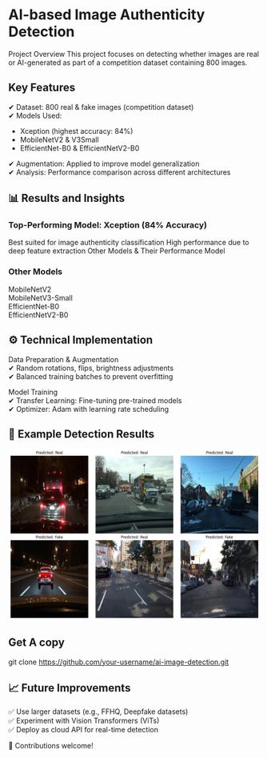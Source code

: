 # AI-based Image Authenticity Detection
Project Overview
This project focuses on detecting whether images are real or AI-generated as part of a competition dataset containing 800 images.

## Key Features
✔ Dataset: 800 real & fake images (competition dataset)  
✔ Models Used:

- Xception (highest accuracy: 84%)
- MobileNetV2 & V3Small
- EfficientNet-B0 & EfficientNetV2-B0

✔ Augmentation: Applied to improve model generalization  
✔ Analysis: Performance comparison across different architectures
## 📊 Results and Insights
### Top-Performing Model: Xception (84% Accuracy)
Best suited for image authenticity classification
High performance due to deep feature extraction
Other Models & Their Performance
Model
### Other Models 
MobileNetV2  
MobileNetV3-Small  
EfficientNet-B0  
EfficientNetV2-B0  


## ⚙️ Technical Implementation
Data Preparation & Augmentation  
✔ Random rotations, flips, brightness adjustments  
✔ Balanced training batches to prevent overfitting  

Model Training  
✔ Transfer Learning: Fine-tuning pre-trained models  
✔ Optimizer: Adam with learning rate scheduling  

## 📸 Example Detection Results
![Alt text](https://github.com/HanaNabhan/Detect_AI/blob/main/result.png)

## Get A copy 
git clone https://github.com/your-username/ai-image-detection.git  

## 📈 Future Improvements
✅ Use larger datasets (e.g., FFHQ, Deepfake datasets)  
✅ Experiment with Vision Transformers (ViTs)  
✅ Deploy as cloud API for real-time detection  

🌟 Contributions welcome!

